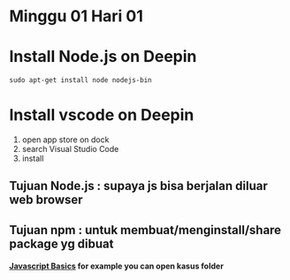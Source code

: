 # Minggu 01 Hari 01
# 

# Install Node.js on Deepin
``` 
sudo apt-get install node nodejs-bin 
```

# Install vscode on Deepin
1. open app store on dock
2. search Visual Studio Code
3. install

## Tujuan Node.js : supaya js bisa berjalan diluar web browser
## Tujuan npm : untuk membuat/menginstall/share package yg dibuat

#### [Javascript Basics](https://developer.mozilla.org/en-US/docs/Learn/Getting_started_with_the_web/JavaScript_basics) for example you can open kasus folder